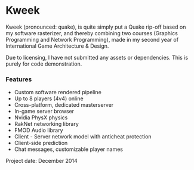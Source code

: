 # Kweek

Kweek (pronounced: quake), is quite simply put a Quake rip-off based on my software rasterizer, and thereby combining two courses (Graphics Programming and Network Programming), made in my second year of International Game Architecture & Design.

Due to licensing, I have not submitted any assets or dependencies. This is purely for code demonstration.


### Features
* Custom software rendered pipeline
* Up to 8 players (4v4) online
* Cross-platform, dedicated masterserver
* In-game server browser
* Nvidia PhysX physics
* RakNet networking library
* FMOD Audio library
* Client - Server network model with anticheat protection
* Client-side prediction
* Chat messages, customizable player names


Project date: December 2014 